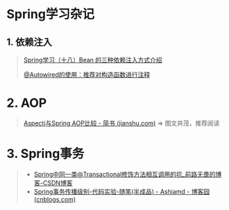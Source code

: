 # Spring学习杂记

## 1. 依赖注入

> [Spring学习（十八）Bean 的三种依赖注入方式介绍](https://www.cnblogs.com/lirunzhou/p/9843176.html)
>
> [@Autowired的使用：推荐对构造函数进行注释](https://blog.csdn.net/qq_22873427/article/details/73718952)

# 2. AOP

> [Aspectj与Spring AOP比较 - 简书 (jianshu.com)](https://www.jianshu.com/p/872d3dbdc2ca) => 图文并茂，推荐阅读

# 3. Spring事务

> + [Spring中同一类@Transactional修饰方法相互调用的坑_前路无畏的博客-CSDN博客](https://blog.csdn.net/fsjwin/article/details/109211355)
> + [Spring事务传播级别-代码实验-随笔(半成品) - Ashiamd - 博客园 (cnblogs.com)](https://www.cnblogs.com/Ashiamd/p/15085827.html)

